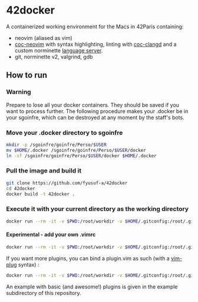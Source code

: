 # 42docker
A containerized working environment for the Macs in 42Paris containing:
* neovim (aliased as vim)
* [coc-neovim](https://github.com/neoclide/coc.nvim) with syntax highlighting, linting with [coc-clangd](https://github.com/clangd/coc-clangd) and a custom norminette [language server](https://microsoft.github.io/language-server-protocol/).
* git, norminette v2, valgrind, gdb

## How to run

### Warning
Prepare to lose all your docker containers. They should be saved if you want to process further. The following procedure makes your .docker be in your sgoinfre, which can be destroyed at any moment by the staff's bots.

### Move your .docker directory to sgoinfre

```bash
mkdir -p /sgoinfre/goinfre/Perso/$USER
mv $HOME/.docker /sgoinfre/goinfre/Perso/$USER/docker
ln -sf /sgoinfre/goinfre/Perso/$USER/docker $HOME/.docker
```

### Pull the image and build it

```sh
git clone https://github.com/fyusuf-a/42docker
cd 42docker
docker build -t 42docker .
```

### Execute it with your current directory as the working directory
```sh
docker run --rm -it -v $PWD:/root/workdir -v $HOME/.gitconfig:/root/.gitconfig -v $HOME/.ssh:/root/.ssh 42docker
```

#### Experimental - add your own .vimrc
```sh
docker run --rm -it -v $PWD:/root/workdir -v $HOME/.gitconfig:/root/.gitconfig -v $HOME/.ssh:/root/.ssh $HOME/.vimrc:/root/.vimrc 42docker
```
If you want more plugins, you can bind a plugin.vim as such (with a [vim-plug](https://github.com/junegunn/vim-plug) syntax) :
```sh
docker run --rm -it -v $PWD:/root/workdir -v $HOME/.gitconfig:/root/.gitconfig -v $HOME/.ssh:/root/.ssh -v $HOME/.vimrc:/root/.vimrc -v /path/to/plugin.vim:/root/plugin.vim 42docker
```
An example with basic (and awesome!) plugins is given in the example subdirectory of this repository.
